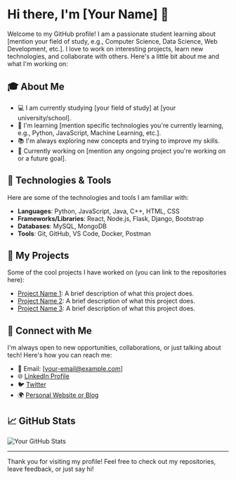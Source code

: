 # Hi there, I'm [Your Name] 👋

Welcome to my GitHub profile! I am a passionate student learning about [mention your field of study, e.g., Computer Science, Data Science, Web Development, etc.]. I love to work on interesting projects, learn new technologies, and collaborate with others. Here's a little bit about me and what I'm working on:

## 🎓 About Me

- 💻 I am currently studying [your field of study] at [your university/school].
- 🌱 I'm learning [mention specific technologies you're currently learning, e.g., Python, JavaScript, Machine Learning, etc.].
- 📚 I'm always exploring new concepts and trying to improve my skills.
- 🔭 Currently working on [mention any ongoing project you're working on or a future goal].

## 🔧 Technologies & Tools

Here are some of the technologies and tools I am familiar with:

- **Languages**: Python, JavaScript, Java, C++, HTML, CSS
- **Frameworks/Libraries**: React, Node.js, Flask, Django, Bootstrap
- **Databases**: MySQL, MongoDB
- **Tools**: Git, GitHub, VS Code, Docker, Postman

## 🚀 My Projects

Some of the cool projects I have worked on (you can link to the repositories here):

- [Project Name 1](link-to-repo): A brief description of what this project does.
- [Project Name 2](link-to-repo): A brief description of what this project does.
- [Project Name 3](link-to-repo): A brief description of what this project does.

## 📍 Connect with Me

I'm always open to new opportunities, collaborations, or just talking about tech! Here's how you can reach me:

- 📧 Email: [your-email@example.com]
- 🌐 [LinkedIn Profile](your-linkedin-profile-link)
- 🐦 [Twitter](your-twitter-handle)
- 🌍 [Personal Website or Blog](your-website.com)

## 📈 GitHub Stats

![Your GitHub Stats](https://github-readme-stats.vercel.app/api?username=your-github-username&show_icons=true&hide_title=true&count_private=true&hide=prs&theme=radical)

---

Thank you for visiting my profile! Feel free to check out my repositories, leave feedback, or just say hi!
